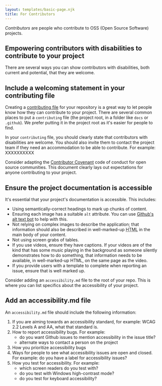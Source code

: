 ```yaml
---
layout: templates/basic-page.njk
title: For Contributors
---
```


<dfn>Contributors</dfn> are people who contribute to OSS (Open Source Software) projects.

## Empowering contributors with disabilities to contribute to your project

There are several ways you can show contributors with disabilities, both current and potential, that they are welcome.

## Include a welcoming statement in your contributing file

Creating a [contributing file](https://docs.github.com/en/communities/setting-up-your-project-for-healthy-contributions/setting-guidelines-for-repository-contributors) for your repository is a great way to let people know how they can contribute to your project. There are several common places to put a <code>contributing</code> file (the project root, in a folder like <code>docs</code> or <code>.github</code>). We prefer putting it in the project root as it's easier for people to find.

In your <code>contributing</code> file, you should clearly state that contributors with disabilities are welcome. You should also invite them to contact the project team if they need an accommodation to be able to contribute. For example: XXXXXXXXXX

Consider adapting the [Contributor Covenant](https://www.contributor-covenant.org/) code of conduct for open source communities. This document clearly lays out expectations for anyone contributing to your project.

## Ensure the project documentation is accessible

It's essential that your project's documentation is accessible. This includes:

* Using semantically-correct headings to mark up chunks of content.
* Ensuring each image has a suitable <code>alt</code> attribute. You can use [Github's alt text bot](https://github.com/marketplace/actions/accessibility-alt-text-bot) to help with this.
* Not relying on complex images to describe the application; that information should also be described in well-marked-up <abbr title="HyperText Markup Language">HTML</abbr> in the main body of your content.
* Not using screen grabs of tables.
* If you use videos, ensure they have captions. If your videos are of the kind that has some music playing in the background as someone silently demonstrates how to do something, that information needs to be available, in well-marked-up HTML, on the same page as the video.
* If you provide users with a template to complete when reporting an issue, ensure that is well marked up.

Consider adding an <code>accessibility.md</code> file to the root of your repo. This is where you can list specifics about the accessibility of your project.

## Add an accessibility.md file

An <code>accessibility.md</code> file should include the following information:

1. If you are aiming towards an accessibility standard, for example: WCAG 2.2 Levels A and AA, what that standard is.
2. How to report accessibility bugs. For example:
    * do you want Github issues to mention accessibility in the issue title?
    * alternate ways to contact a person on the project
3. How you prioritize accessibility bugs
4. Ways for people to see what accessibility issues are open and closed. For example: do you have a label for accessibility issues?
5. How you test for accessibility. For example:
    * which screen readers do you test with?
    * do you test with Windows high-contrast mode?
    * do you test for keyboard accessibility?